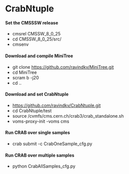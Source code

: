 # CrabNtuple

 #### Set the CMSSSW release ####
 
 * cmsrel CMSSW_8_0_25
 * cd CMSSW_8_0_25/src/
 * cmsenv
 
 #### Download and compile MiniTree ####
 
 * git clone https://github.com/ravindkv/MiniTree.git
 * cd MiniTree
 * scram b -j20
 * cd ..
 
 #### Download and set CrabNtuple ####
 
 * https://github.com/ravindkv/CrabNtuple.git
 * cd CrabNtuple/test
 * source /cvmfs/cms.cern.ch/crab3/crab_standalone.sh
 * voms-proxy-init -voms cms

 #### Run CRAB over single samples ####
 
 * crab submit -c CrabOneSample_cfg.py 
 
 #### Run CRAB over multiple samples ####
 
 * python CrabAllSamples_cfg.py
 

